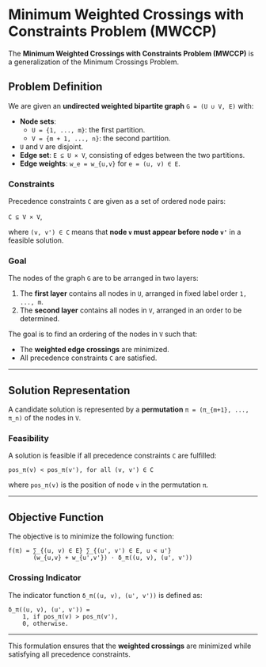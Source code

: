 # Minimum Weighted Crossings with Constraints Problem (MWCCP)

The **Minimum Weighted Crossings with Constraints Problem (MWCCP)** is a generalization of the Minimum Crossings Problem.

## Problem Definition

We are given an **undirected weighted bipartite graph** `G = (U ∪ V, E)` with:

- **Node sets**:
  - `U = {1, ..., m}`: the first partition.
  - `V = {m + 1, ..., n}`: the second partition.
- `U` and `V` are disjoint.
- **Edge set**: `E ⊆ U × V`, consisting of edges between the two partitions.
- **Edge weights**: `w_e = w_{u,v}` for `e = (u, v) ∈ E`.

### Constraints

Precedence constraints `C` are given as a set of ordered node pairs:

`C ⊆ V × V`,

where `(v, v') ∈ C` means that **node `v` must appear before node `v'`** in a feasible solution.

### Goal

The nodes of the graph `G` are to be arranged in two layers:

1. The **first layer** contains all nodes in `U`, arranged in fixed label order `1, ..., m`.
2. The **second layer** contains all nodes in `V`, arranged in an order to be determined.

The goal is to find an ordering of the nodes in `V` such that:

- The **weighted edge crossings** are minimized.
- All precedence constraints `C` are satisfied.

---

## Solution Representation

A candidate solution is represented by a **permutation** `π = (π_{m+1}, ..., π_n)` of the nodes in `V`.

### Feasibility

A solution is feasible if all precedence constraints `C` are fulfilled:

```
pos_π(v) < pos_π(v'), for all (v, v') ∈ C
```

where `pos_π(v)` is the position of node `v` in the permutation `π`.

---

## Objective Function

The objective is to minimize the following function:

```
f(π) = ∑_{(u, v) ∈ E} ∑_{(u', v') ∈ E, u < u'} 
       (w_{u,v} + w_{u',v'}) · δ_π((u, v), (u', v'))
```

### Crossing Indicator

The indicator function `δ_π((u, v), (u', v'))` is defined as:

```
δ_π((u, v), (u', v')) = 
    1, if pos_π(v) > pos_π(v'),
    0, otherwise.
```

---

This formulation ensures that the **weighted crossings** are minimized while satisfying all precedence constraints.

